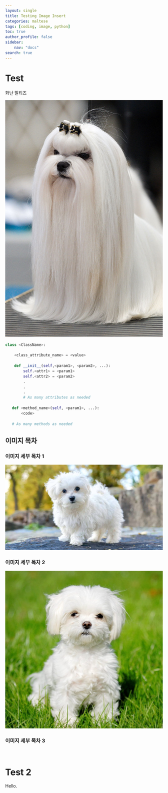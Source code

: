 ```yaml
---
layout: single
title: Testing Image Insert
categories: maltese
tags: [coding, image, python]
toc: true
author_profile: false
sidebar:
    nav: "docs"
search: true
---
```


# Test

화난 말티즈

![640px-1AKC_Maltese_Dog_Show_2011](../../images/2022-07-03-image-test/640px-1AKC_Maltese_Dog_Show_2011.jpg)



```python
class <ClassName>:

    <class_attribute_name> = <value>

    def __init__(self,<param1>, <param2>, ...):
        self.<attr1> = <param1>
        self.<attr2> = <param2>
        .
        .
        .
        # As many attributes as needed
    
   def <method_name>(self, <param1>, ...):
       <code>
       
   # As many methods as needed
```



## 이미지 목차

### 이미지 세부 목차 1

![Maltese-Lifespan-long](../../images/2022-07-03-image-test/Maltese-Lifespan-long.jpg)

### 이미지 세부 목차 2

![Maltese-breed-e1547003597833](../../images/2022-07-03-image-test/Maltese-breed-e1547003597833.jpg)

### 이미지 세부 목차 3

<br>

# Test 2

Hello.
